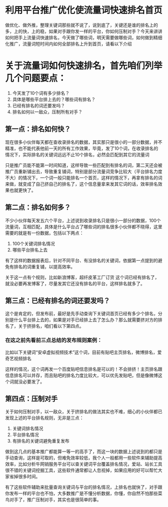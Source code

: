 # 利用平台推广优化使流量词快速排名首页

做优化、做外推，整理关键词那些就不说了，说到底了，关键还是谁的排名上的多，上的快，上的稳，如果对手跟你发一样的平台，你如何压制对手？今天来讲讲如何把手上流量词快速排名，今天做了哪些词，明天需要做哪些词，如何做到精细化推广，流量词短时间内如何全部排名上升到首页，请看以下介绍

 # 关于流量词如何快速排名，首先咱们列举几个问题要点：
1. 今天发了10个词有多少排名？
2. 具体是哪些平台排上去的？哪些词有排名？
3. 已经有排名的词还要发吗？
4. 排名如何以一敌众，压制所有对手？

## 第一点：排名如何快？
现在很多小伙伴每天都在查收录排名的数据，其实那只是很小的一部分数据，并不精准，也不能代表他前一天的所有工作效果，毕竟，发了10个词，在收录排名的情况下，实际排名的关键词远远不止10个排名，必然会匹配到其它的流量词

只是推广员能不能第一时间知道，这样导致一些匹配到有排名的词，第二天还会被推广员重新铺出去，导致重复铺词，特别是部分流量词竞争比较大（平台排名力度不大）的情况下，一个词一般只能排名一个首页，这样的情况下，再拿有排名的词来做，就变成了自己挤自己的排名了，这个信息量拿来发其它词的话，效率排名效果也就更快了。

## 第二点：排名如何多？
不少小伙伴每天发五六个平台，上述说到收录排名只是很小一部分的数据，100个流量词，互相匹配，具体是什么平台占了哪些词的排名很多小伙伴都不晓得，这里需要的就是有一份数据，包括以下两点：

1. 100个关键词排名情况
2. 哪些平台排名上去

有了这样的数据报表后，针对不同平台、有没排名的关键词，依据第一点提到的避免有排名的词重复铺，以提高效率。

关于这一点有个规则，比如新浪博客，超纤皮革工厂订货 这个词已经有排名了，就没必要再发博客了，尽量发其它还没有排名的平台，这样排名就多了。

## 第三点：已经有排名的词还要发吗？
这个是肯定的，但发布前，最好是先手动查询下关键词首页已经有多少个排名，分别是什么平台排上去的，如果是对手已经排上去了怎么办？那么就需要挤对方的排名了，关于挤排名，咱们看以下第四点。

### 在这之前先看前三点总结的发布规则案例：
比如以下关键词“安卓虚拟视频技术”这个词，目前有贴吧主页排名，微博排名，爱奇艺视频排名

这样的情况，这个词再发一个百度贴吧信息排名是可以的！不会排挤！主页排名跟信息排名可以并存，而且贴吧的排名力度比较大，可以优先发贴吧，但是像微博这个词就没必要发了。

## 第四点：压制对手
关于如何压制对手，以一敌众，关于挤排名的做法其实也不难，细心的小伙伴都已发现上述的平台排名规则，无非是三点：

1. 关键词排名情况
2. 平台排名情况
3. 有排名的关键词避免重复发布

做到这几点的基本推广都能算一等一的高手了，而这一块的数据上述说到的都只是手动查询，这样是可取的，但难免效率较低，我个人一般都用一些软件来辅助提高效率，比如分析牛网销服务平台可以查关键词平台覆盖排名情况，爱站、站长工具很不错的关键词挖掘工具，这些软件通常都让人忽视掉，如果应用的好可以帮忙大家省掉很多时间。

有了这些软件辅助来批量查询关键词与平台的排名情况，上排名也就快了，对手跟你发布一样的平台也不怕，大多数推广是不懂分析数据，你懂，你自然不怕那些菜鸟对手了，推广压制对手，其实也是很简单的事。